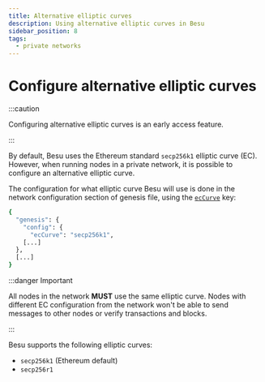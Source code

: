 ```yaml
---
title: Alternative elliptic curves
description: Using alternative elliptic curves in Besu
sidebar_position: 8
tags:
  - private networks
---
```


# Configure alternative elliptic curves

:::caution

Configuring alternative elliptic curves is an early access feature.

:::

By default, Besu uses the Ethereum standard `secp256k1` elliptic curve (EC). However, when running nodes in a private network, it is possible to configure an alternative elliptic curve.

The configuration for what elliptic curve Besu will use is done in the network configuration section of genesis file, using the [`ecCurve`](../../../public-networks/reference/genesis-items.md#configuration-items) key:

```bash
{
  "genesis": {
    "config": {
      "ecCurve": "secp256k1",
    [...]
  },
  [...]
}
```

:::danger Important

All nodes in the network **MUST** use the same elliptic curve. Nodes with different EC configuration from the network won't be able to send messages to other nodes or verify transactions and blocks.

:::

Besu supports the following elliptic curves:

- `secp256k1` (Ethereum default)
- `secp256r1`
